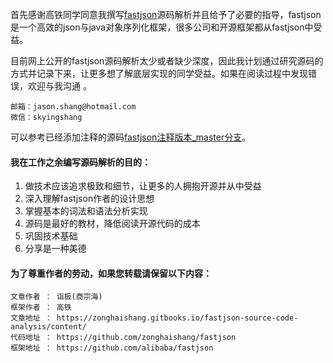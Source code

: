首先感谢高铁同学同意我撰写[fastjson](https://github.com/alibaba/fastjson)源码解析并且给予了必要的指导，fastjson是一个高效的json与java对象序列化框架，很多公司和开源框架都从fastjson中受益。

目前网上公开的fastjson源码解析太少或者缺少深度，因此我计划通过研究源码的方式并记录下来，让更多想了解底层实现的同学受益。如果在阅读过程中发现错误，欢迎与我沟通 。

```
邮箱：jason.shang@hotmail.com
微信：skyingshang
```

可以参考已经添加注释的源码[fastjson注释版本\_master分支](https://github.com/zonghaishang/fastjson)。

#### 我在工作之余编写源码解析的目的：

1. 做技术应该追求极致和细节，让更多的人拥抱开源并从中受益
2. 深入理解fastjson作者的设计思想
3. 掌握基本的词法和语法分析实现
4. 源码是最好的教材，降低阅读开源代码的成本
5. 巩固技术基础
6. 分享是一种美德

#### 为了尊重作者的劳动，如果您转载请保留以下内容：

```
文章作者 ： 诣极(商宗海)
框架作者 ： 高铁
文章地址 ： https://zonghaishang.gitbooks.io/fastjson-source-code-analysis/content/
代码地址 ： https://github.com/zonghaishang/fastjson
框架地址 ： https://github.com/alibaba/fastjson
```



